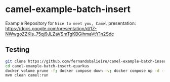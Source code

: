 # camel-example-batch-insert

Example Repository for `Nice to meet you, Camel` presentation:
https://docs.google.com/presentation/d/1Z-NWwgoZZKls_75qj9JLZaVSmTgKBGihmaVtY1n2Sdc

## Testing
```bash
git clone https://github.com/fernandobalieiro/camel-example-batch-insert-quarkus.git
cd camel-example-batch-insert-quarkus
docker volume prune -f; docker compose down -v; docker compose up -d --remove-orphans
mvn clean camel:run
```
